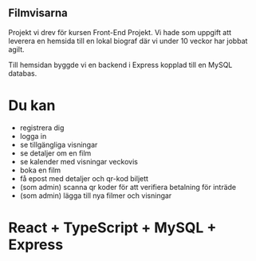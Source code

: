 ## Filmvisarna 
Projekt vi drev för kursen Front-End Projekt.
Vi hade som uppgift att leverera en hemsida till en lokal biograf där vi under 10 veckor har jobbat agilt.

Till hemsidan byggde vi en backend i Express kopplad till en MySQL databas.

# Du kan
- registrera dig
- logga in
- se tillgängliga visningar
- se detaljer om en film
- se kalender med visningar veckovis
- boka en film
- få epost med detaljer och qr-kod biljett
- (som admin) scanna qr koder för att verifiera betalning för inträde
- (som admin) lägga till nya filmer och visningar

# React + TypeScript + MySQL + Express
  

